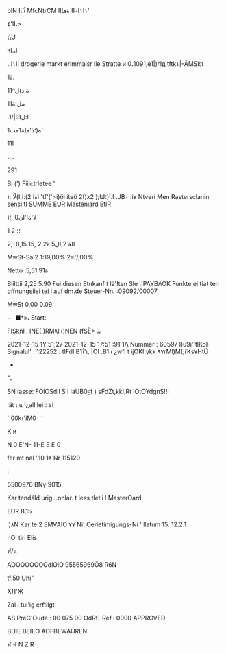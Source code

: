 bIN  Ιί.ΐ  MfcNtrCM ١ا١ا٠اا
 ةهااا'

اا'٤،>

t\U

 ا،.ا٩

، اا١ا drogerie markt
erlmmalsr lie Stratte и
0،1091,е1|)г!д
tftk١|-ÄMSk١

1ة.

1ة.ذ)ل^1

 1مل:ة1

 .ا:ل8:|/1

 1ه(؛ذ'ملة1مث'

1آ1

 ،ب

291

Bi (')  Fiiictrletee '

)::ا,ا)لًا:(ةا
2i 'tf'('>i)öi iteö  2f)x2  );ا.أ(؛لئا
،JB؛
٠i٧
Ntverí  Men  Rastersclanin  sensi  tl
SUMME  EUR
Mastenìard  EtlR

 )لا'ةا'ان0
,؛

 ؛؛
2
1

2,الة
 2,ال5
 ة2.2
,15
٠8,15

MwSt-Sal2
1:19,00%
2='/,00%

Netto
,ة91
5,51

Blilttii
2,25
5.90
Fui  diesen  Etnkanf  t lä'!ten  Sle
،ΙΡΛΥΒΛΟΚ  Funkte  ei  tiat  ten
offnungsiiei  tei i  auf  dm.de
Steuer-Nn.  :09092/00007

MwSt
0,00
0.09

٠٠
■*»،
Start:

FISkňl . lNE(.)RM٨ll()NEN  (fSË> ،،

2021-12-15  1Υ;51;27
2021-12-15  17:51 :91
1Λ  Nummer  :  60597
l)u9i''tlKoF
Signalul' :
122252 :
tIFdl  Β1ΐ'ι,.|ΟΙ .Β1 ι  ¿wfl t ijOKIIykk
٩٧rMl)M(;řKs٧HtÚ

-

"،

SN  íasse:  FOlOSdIl
 S i
laUB0¿f
)
sFdZt,kkI,Rt iOtOYdgnS!!i

lät ι,ιι '¿all lei  الا
؛

'
00k('iM0٠
'

К и

N  0  Ε'Ν- 11-Ε  Е  Е  0

fer mt  nal  '.10
1٨  Nr  115120

:

6500976
ΒΝγ  9015

Kar tendáld urig
،.onlar. t less
tletii l  MasterOard

EUR  8,15

l)٨N
Kar te  2
EMVAIO
٧٧ Ni'
Oerietimigungs-Ni '
llatum  15. 12.2.1

nOl  tiri  Elis

ฬ/น

AOOOOOOOOdlOlO
95565969Ö8
R6N

tf.50  Uhi"

ХЛ'Ж

Zal i tui'ig  erftilgt

AS  PreC'Oude  :  00  075  00
OdRf.-Ref.:  0000
APPROVED

BUIE  BEIEO  AOFBEWAUREN

ฬ
ฬ
N
Z
R
